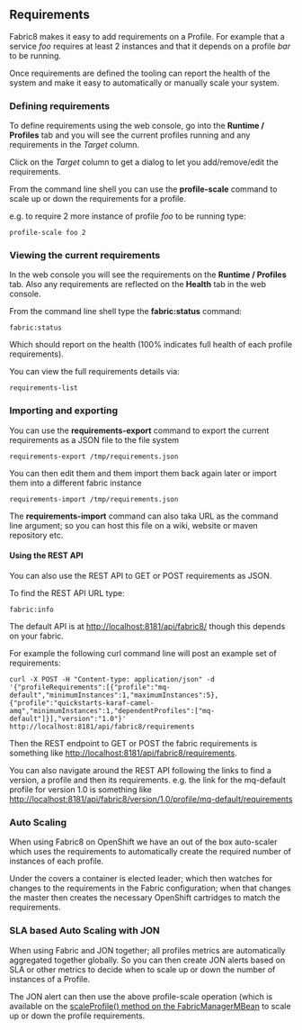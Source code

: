## Requirements

Fabric8 makes it easy to add requirements on a Profile. For example that a service _foo_ requires at least 2 instances and that it depends on a profile _bar_ to be running.

Once requirements are defined the tooling can report the health of the system and make it easy to automatically or manually scale your system.

### Defining requirements

To define requirements using the web console, go into the **Runtime / Profiles** tab and you will see the current profiles running and any requirements in the _Target_ column.

Click on the _Target_ column to get a dialog to let you add/remove/edit the requirements.

From the command line shell you can use the **profile-scale** command to scale up or down the requirements for a profile.

e.g. to require 2 more instance of profile _foo_ to be running type:

    profile-scale foo 2

### Viewing the current requirements

In the web console you will see the requirements on the **Runtime / Profiles** tab. Also any requirements are reflected on the **Health** tab in the web console.

From the command line shell type the **fabric:status** command:

    fabric:status

Which should report on the health (100% indicates full health of each profile requirements).

You can view the full requirements details via:

    requirements-list

### Importing and exporting

You can use the **requirements-export** command to export the current requirements as a JSON file to the file system

    requirements-export /tmp/requirements.json

You can then edit them and them import them back again later or import them into a different fabric instance

    requirements-import /tmp/requirements.json

The **requirements-import** command can also taka URL as the command line argument; so you can host this file on a wiki, website or maven repository etc.

#### Using the REST API

You can also use the REST API to GET or POST requirements as JSON.

To find the REST API URL type:

    fabric:info

The default API is at [http://localhost:8181/api/fabric8/](http://localhost:8181/api/fabric8/) though this depends on your fabric.

For example the following curl command line will post an example set of requirements:

    curl -X POST -H "Content-type: application/json" -d '{"profileRequirements":[{"profile":"mq-default","minimumInstances":1,"maximumInstances":5},{"profile":"quickstarts-karaf-camel-amq","minimumInstances":1,"dependentProfiles":["mq-default"]}],"version":"1.0"}' http://localhost:8181/api/fabric8/requirements

Then the REST endpoint to GET or POST the fabric requirements is something like [http://localhost:8181/api/fabric8/requirements](http://localhost:8181/api/fabric8/requirements).

You can also navigate around the REST API following the links to find a version, a profile and then its requirements. e.g. the link for the mq-default profile for version 1.0 is something like [http://localhost:8181/api/fabric8/version/1.0/profile/mq-default/requirements](http://localhost:8181/api/fabric8/version/1.0/profile/mq-default/requirements)


### Auto Scaling

When using Fabric8 on OpenShift we have an out of the box auto-scaler which uses the requirements to automatically create the required number of instances of each profile.

Under the covers a container is elected leader; which then watches for changes to the requirements in the Fabric configuration; when that changes the master then creates the necessary OpenShift cartridges to match the requirements.

### SLA based Auto Scaling with JON

When using Fabric and JON together; all profiles metrics are automatically aggregated together globally. So you can then create JON alerts based on SLA or other metrics to decide when to scale up or down the number of instances of a Profile.

The JON alert can then use the above profile-scale operation (which is available on the [scaleProfile() method on the FabricManagerMBean](https://github.com/jboss-fuse/fuse/blob/master/fabric/fabric-core/src/main/java/io/fabric8/api/jmx/FabricManagerMBean.java#L223-223) to scale up or down the profile requirements.
